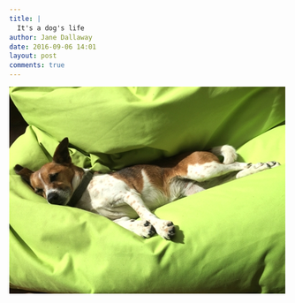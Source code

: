 ```yaml
---
title: |
  It's a dog's life
author: Jane Dallaway
date: 2016-09-06 14:01
layout: post
comments: true
---
```


<div><a href="/media/tp_IMG_2083.JPG"><img src="/media/tp_thumb_IMG_2083.JPG" width="500" height="375"/></a></div>



  

      